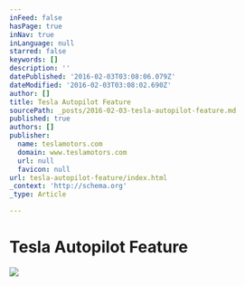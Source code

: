 ```yaml
---
inFeed: false
hasPage: true
inNav: true
inLanguage: null
starred: false
keywords: []
description: ''
datePublished: '2016-02-03T03:08:06.079Z'
dateModified: '2016-02-03T03:08:02.690Z'
author: []
title: Tesla Autopilot Feature
sourcePath: _posts/2016-02-03-tesla-autopilot-feature.md
published: true
authors: []
publisher:
  name: teslamotors.com
  domain: www.teslamotors.com
  url: null
  favicon: null
url: tesla-autopilot-feature/index.html
_context: 'http://schema.org'
_type: Article

---
```

# Tesla Autopilot Feature
![](https://s3-us-west-2.amazonaws.com/the-grid-img/p/22a9d0979452cdf67a932dea594e5634b74d172d.jpg)